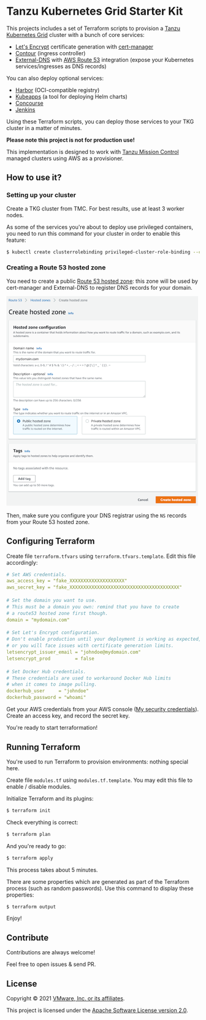 # Tanzu Kubernetes Grid Starter Kit

This projects includes a set of Terraform scripts to provision a
[Tanzu Kubernetes Grid](https://tanzu.vmware.com/kubernetes-grid) cluster
with a bunch of core services:

- [Let's Encrypt](https://letsencrypt.org) certificate generation with [cert-manager](https://cert-manager.io)
- [Contour](https://projectcontour.io) (ingress controller)
- [External-DNS](https://github.com/kubernetes-sigs/external-dns) with [AWS Route 53](https://aws.amazon.com/route53/) integration (expose your Kubernetes services/ingresses as DNS records)

You can also deploy optional services:
- [Harbor](https://goharbor.io) (OCI-compatible registry)
- [Kubeapps](https://kubeapps.com) (a tool for deploying Helm charts)
- [Concourse](https://concourse-ci.org)
- [Jenkins](https://www.jenkins.io)

Using these Terraform scripts, you can deploy those services to your TKG cluster in a matter of minutes.

**Please note this project is not for production use!**

This implementation is designed to work with
[Tanzu Mission Control](https://tanzu.vmware.com/mission-control) managed clusters
using AWS as a provisioner.

## How to use it?

### Setting up your cluster

Create a TKG cluster from TMC. For best results, use at least 3 worker nodes.

As some of the services you're about to deploy use privileged containers,
you need to run this command for your cluster in order to enable this feature:

```bash
$ kubectl create clusterrolebinding privileged-cluster-role-binding --clusterrole=vmware-system-tmc-psp-privileged --group=system:authenticated
```

### Creating a Route 53 hosted zone

You need to create a public
[Route 53 hosted zone](https://console.aws.amazon.com/route53/v2/hostedzones#CreateHostedZone):
this zone will be used by cert-manager and External-DNS to register DNS records for your domain.

![Create a public hosted zone](images/aws-route53-hostedzone.png)

Then, make sure you configure your DNS registrar using the `NS` records from your Route 53 hosted zone.

## Configuring Terraform

Create file `terraform.tfvars` using `terraform.tfvars.template`.
Edit this file accordingly:

```yaml
# Set AWS credentials.
aws_access_key = "fake_XXXXXXXXXXXXXXXXXXXX"
aws_secret_key = "fake_XXXXXXXXXXXXXXXXXXXXXXXXXXXXXXXXXXXXXXXX"

# Set the domain you want to use.
# This must be a domain you own: remind that you have to create
# a route53 hosted zone first though.
domain = "mydomain.com"

# Set Let's Encrypt configuration.
# Don't enable production until your deployment is working as expected,
# or you will face issues with certificate generation limits.
letsencrypt_issuer_email = "johndoe@mydomain.com"
letsencrypt_prod         = false

# Set Docker Hub credentials.
# These credentials are used to workaround Docker Hub limits
# when it comes to image pulling.
dockerhub_user     = "johndoe"
dockerhub_password = "whoami"
```

Get your AWS credentials from your AWS console
([My security credentials](https://console.aws.amazon.com/iam/home#/security_credentials)).
Create an access key, and record the secret key.

You're ready to start terraformation!

## Running Terraform

You're used to run Terraform to provision environments: nothing special here.

Create file `modules.tf` using `modules.tf.template`.
You may edit this file to enable / disable modules.

Initialize Terraform and its plugins:

```bash
$ terraform init
```

Check everything is correct:

```bash
$ terraform plan
```

And you're ready to go:

```bash
$ terraform apply
```

This process takes about 5 minutes.

There are some properties which are generated as part of the Terraform process (such as random passwords).
Use this command to display these properties:

```bash
$ terraform output
```

Enjoy!

## Contribute

Contributions are always welcome!

Feel free to open issues & send PR.

## License

Copyright &copy; 2021 [VMware, Inc. or its affiliates](https://vmware.com).

This project is licensed under the [Apache Software License version 2.0](https://www.apache.org/licenses/LICENSE-2.0).
